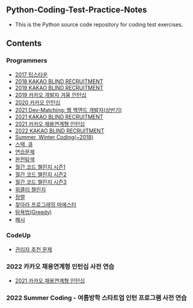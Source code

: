 ## Python-Coding-Test-Practice-Notes
- This is the Python source code repository for coding test exercises.

## Contents
### Programmers
- [2017 팁스타운](https://github.com/minji0801/Python-Coding-Test-Practice-Notes/tree/main/Programmers/2017%20팁스타운)
- [2018 KAKAO BLIND RECRUITMENT](https://github.com/minji0801/Python-Coding-Test-Practice-Notes/tree/main/Programmers/2018%20KAKAO%20BLIND%20RECRUITMENT)
- [2019 KAKAO BLIND RECRUITMENT](https://github.com/minji0801/Python-Coding-Test-Practice-Notes/tree/main/Programmers/2019%20KAKAO%20BLIND%20RECRUITMENT)
- [2019 카카오 개발자 겨울 인턴십](https://github.com/minji0801/Python-Coding-Test-Practice-Notes/tree/main/Programmers/2019%20카카오%20개발자%20겨울%20인턴십)
- [2020 카카오 인턴십](https://github.com/minji0801/Python-Coding-Test-Practice-Notes/tree/main/Programmers/2020%20카카오%20인턴십)
- [2021 Dev-Matching: 웹 백엔드 개발자(상반기)](https://github.com/minji0801/Python-Coding-Test-Practice-Notes/tree/main/Programmers/2021%20Dev-Matching:%20웹%20백엔드%20개발자(상반기))
- [2021 KAKAO BLIND RECRUITMENT](https://github.com/minji0801/Python-Coding-Test-Practice-Notes/tree/main/Programmers/2021%20KAKAO%20BLIND%20RECRUITMENT)
- [2021 카카오 채용연계형 인턴십](https://github.com/minji0801/Python-Coding-Test-Practice-Notes/tree/main/Programmers/2021%20카카오%20채용연계형%20인턴십)
- [2022 KAKAO BLIND RECRUITMENT](https://github.com/minji0801/Python-Coding-Test-Practice-Notes/tree/main/Programmers/2022%20KAKAO%20BLIND%20RECRUITMENT)
- [Summer, Winter Coding(~2018)](https://github.com/minji0801/Python-Coding-Test-Practice-Notes/tree/main/Programmers/Summer%2C%20Winter%20Coding(%7E2018))
- [스택, 큐](https://github.com/minji0801/Python-Coding-Test-Practice-Notes/tree/main/Programmers/스택,%20큐)
- [연습문제](https://github.com/minji0801/Python-Coding-Test-Practice-Notes/tree/main/Programmers/연습문제)
- [완전탐색](https://github.com/minji0801/Python-Coding-Test-Practice-Notes/tree/main/Programmers/완전탐색)
- [월간 코드 챌린지 시즌1](https://github.com/minji0801/Python-Coding-Test-Practice-Notes/tree/main/Programmers/월간%20코드%20챌린지%20시즌1)
- [월간 코드 챌린지 시즌2](https://github.com/minji0801/Python-Coding-Test-Practice-Notes/tree/main/Programmers/월간%20코드%20챌린지%20시즌2)
- [월간 코드 챌린지 시즌3](https://github.com/minji0801/Python-Coding-Test-Practice-Notes/tree/main/Programmers/월간%20코드%20챌린지%20시즌3)
- [위클리 챌린지](https://github.com/minji0801/Python-Coding-Test-Practice-Notes/tree/main/Programmers/위클리%20챌린지)
- [정렬](https://github.com/minji0801/Python-Coding-Test-Practice-Notes/tree/main/Programmers/정렬)
- [찾아라 프로그래밍 마에스터](https://github.com/minji0801/Python-Coding-Test-Practice-Notes/tree/main/Programmers/찾아라%20프로그래밍%20마에스터)
- [탐욕법(Greedy)](https://github.com/minji0801/Python-Coding-Test-Practice-Notes/tree/main/Programmers/탐욕법(Greedy))
- [해시](https://github.com/minji0801/Python-Coding-Test-Practice-Notes/tree/main/Programmers/해시)

### CodeUp
- [관리자 추천 문제](https://github.com/minji0801/Python-Coding-Test-Practice-Notes/tree/main/CodeUp/관리자%20추천%20문제)

### 2022 카카오 채용연계형 인턴십 사전 연습
- [2021 카카오 채용연계형 인턴십](https://github.com/minji0801/Python-Coding-Test-Practice-Notes/tree/main/2022%20카카오%20채용연계형%20인턴십%20대비/2021%20카카오%20채용연계형%20인턴십)

### 2022 Summer Coding - 여름방학 스타트업 인턴 프로그램 사전 연습
